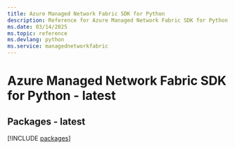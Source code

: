 ```yaml
---
title: Azure Managed Network Fabric SDK for Python
description: Reference for Azure Managed Network Fabric SDK for Python
ms.date: 03/14/2025
ms.topic: reference
ms.devlang: python
ms.service: managednetworkfabric
---
```

# Azure Managed Network Fabric SDK for Python - latest
## Packages - latest
[!INCLUDE [packages](managed-network-fabric-index.md)]